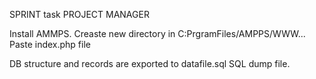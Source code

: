 SPRINT task PROJECT MANAGER

Install AMMPS.
Creaste new directory in C:PrgramFiles/AMPPS/WWW...
Paste index.php file

DB structure and records are exported to datafile.sql SQL dump file.
